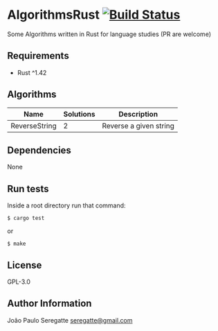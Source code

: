 # AlgorithmsRust [![Build Status](https://travis-ci.org/seregatte/AlgorithmsRust.svg?branch=master)](https://travis-ci.org/seregatte/AlgorithmsRust)

Some Algorithms written in Rust for language studies (PR are welcome)

## Requirements

- Rust ^1.42

## Algorithms

| Name 						          | Solutions 								            | Description 										                  |
|---------------------------|---------------------------------------|---------------------------------------------------|
| ReverseString			        | 2 								                    | Reverse a given string            								|       

Dependencies
------------

None


Run tests
----------------

Inside a root directory run that command:

```shell
$ cargo test
```

or

```shell
$ make
```

License
-------

GPL-3.0

Author Information
------------------
João Paulo Seregatte <seregatte@gmail.com>
